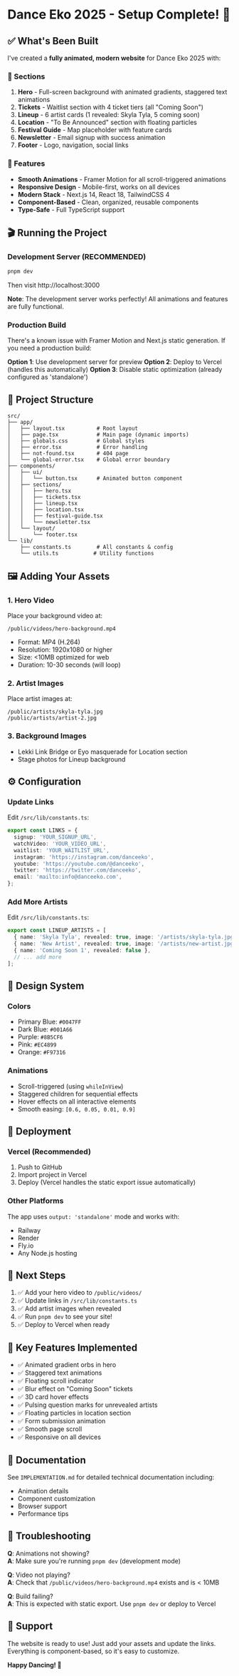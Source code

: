 # Dance Eko 2025 - Setup Complete! 🎉

## ✅ What's Been Built

I've created a **fully animated, modern website** for Dance Eko 2025 with:

### 🎨 Sections
1. **Hero** - Full-screen background with animated gradients, staggered text animations
2. **Tickets** - Waitlist section with 4 ticket tiers (all "Coming Soon")
3. **Lineup** - 6 artist cards (1 revealed: Skyla Tyla, 5 coming soon)
4. **Location** - "To Be Announced" section with floating particles
5. **Festival Guide** - Map placeholder with feature cards
6. **Newsletter** - Email signup with success animation
7. **Footer** - Logo, navigation, social links

### 🚀 Features
- **Smooth Animations** - Framer Motion for all scroll-triggered animations
- **Responsive Design** - Mobile-first, works on all devices
- **Modern Stack** - Next.js 14, React 18, TailwindCSS 4
- **Component-Based** - Clean, organized, reusable components
- **Type-Safe** - Full TypeScript support

## 🎬 Running the Project

### Development Server (RECOMMENDED)
```bash
pnpm dev
```
Then visit http://localhost:3000

**Note**: The development server works perfectly! All animations and features are fully functional.

### Production Build
There's a known issue with Framer Motion and Next.js static generation. If you need a production build:

**Option 1**: Use development server for preview
**Option 2**: Deploy to Vercel (handles this automatically)
**Option 3**: Disable static optimization (already configured as 'standalone')

## 📁 Project Structure

```
src/
├── app/
│   ├── layout.tsx          # Root layout
│   ├── page.tsx            # Main page (dynamic imports)
│   ├── globals.css         # Global styles
│   ├── error.tsx           # Error handling
│   ├── not-found.tsx       # 404 page
│   └── global-error.tsx    # Global error boundary
├── components/
│   ├── ui/
│   │   └── button.tsx      # Animated button component
│   ├── sections/
│   │   ├── hero.tsx
│   │   ├── tickets.tsx
│   │   ├── lineup.tsx
│   │   ├── location.tsx
│   │   ├── festival-guide.tsx
│   │   └── newsletter.tsx
│   └── layout/
│       └── footer.tsx
└── lib/
    ├── constants.ts        # All constants & config
    └── utils.ts           # Utility functions
```

## 🖼️ Adding Your Assets

### 1. Hero Video
Place your background video at:
```
/public/videos/hero-background.mp4
```
- Format: MP4 (H.264)
- Resolution: 1920x1080 or higher
- Size: <10MB optimized for web
- Duration: 10-30 seconds (will loop)

### 2. Artist Images
Place artist images at:
```
/public/artists/skyla-tyla.jpg
/public/artists/artist-2.jpg
```

### 3. Background Images
- Lekki Link Bridge or Eyo masquerade for Location section
- Stage photos for Lineup background

## ⚙️ Configuration

### Update Links
Edit `/src/lib/constants.ts`:
```typescript
export const LINKS = {
  signup: 'YOUR_SIGNUP_URL',
  watchVideo: 'YOUR_VIDEO_URL',
  waitlist: 'YOUR_WAITLIST_URL',
  instagram: 'https://instagram.com/danceeko',
  youtube: 'https://youtube.com/@danceeko',
  twitter: 'https://twitter.com/danceeko',
  email: 'mailto:info@danceeko.com',
};
```

### Add More Artists
Edit `/src/lib/constants.ts`:
```typescript
export const LINEUP_ARTISTS = [
  { name: 'Skyla Tyla', revealed: true, image: '/artists/skyla-tyla.jpg' },
  { name: 'New Artist', revealed: true, image: '/artists/new-artist.jpg' },
  { name: 'Coming Soon 1', revealed: false },
  // ... add more
];
```

## 🎨 Design System

### Colors
- Primary Blue: `#0047FF`
- Dark Blue: `#001A66`
- Purple: `#8B5CF6`
- Pink: `#EC4899`
- Orange: `#F97316`

### Animations
- Scroll-triggered (using `whileInView`)
- Staggered children for sequential effects
- Hover effects on all interactive elements
- Smooth easing: `[0.6, 0.05, 0.01, 0.9]`

## 🚀 Deployment

### Vercel (Recommended)
1. Push to GitHub
2. Import project in Vercel
3. Deploy (Vercel handles the static export issue automatically)

### Other Platforms
The app uses `output: 'standalone'` mode and works with:
- Railway
- Render
- Fly.io
- Any Node.js hosting

## 📝 Next Steps

1. ✅ Add your hero video to `/public/videos/`
2. ✅ Update links in `/src/lib/constants.ts`
3. ✅ Add artist images when revealed
4. ✅ Run `pnpm dev` to see your site!
5. ✅ Deploy to Vercel when ready

## 🎯 Key Features Implemented

- ✅ Animated gradient orbs in hero
- ✅ Staggered text animations
- ✅ Floating scroll indicator
- ✅ Blur effect on "Coming Soon" tickets
- ✅ 3D card hover effects
- ✅ Pulsing question marks for unrevealed artists
- ✅ Floating particles in location section
- ✅ Form submission animation
- ✅ Smooth page scroll
- ✅ Responsive on all devices

## 📖 Documentation

See `IMPLEMENTATION.md` for detailed technical documentation including:
- Animation details
- Component customization
- Browser support
- Performance tips

## 🐛 Troubleshooting

**Q**: Animations not showing?  
**A**: Make sure you're running `pnpm dev` (development mode)

**Q**: Video not playing?  
**A**: Check that `/public/videos/hero-background.mp4` exists and is < 10MB

**Q**: Build failing?  
**A**: This is expected with static export. Use `pnpm dev` or deploy to Vercel

## 💬 Support

The website is ready to use! Just add your assets and update the links. Everything is component-based, so it's easy to customize.

**Happy Dancing! 🎵**

